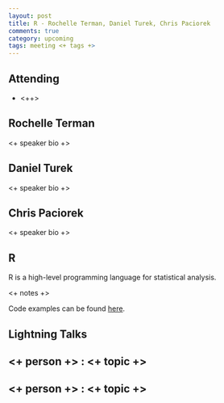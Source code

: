 ```yaml
---
layout: post
title: R - Rochelle Terman, Daniel Turek, Chris Paciorek
comments: true
category: upcoming
tags: meeting <+ tags +>
---
```



## Attending

- <++>

## Rochelle Terman

<+ speaker bio +> 

## Daniel Turek

<+ speaker bio +> 

## Chris Paciorek

<+ speaker bio +> 

## R

R is a high-level programming language for statistical analysis. 

<+ notes +>

Code examples can be found [here][code].

## Lightning Talks 

## <+ person +> : <+ topic +>

## <+ person +> : <+ topic +>


[code]: https://github.com/thehackerwithin/berkeley/tree/master/topic "Code Examples" 
